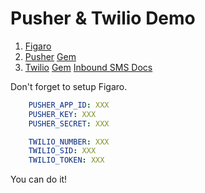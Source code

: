 # Pusher & Twilio Demo

1. [Figaro](https://github.com/laserlemon/figaro#give-me-an-example)
3. [Pusher](http://pusher.com/) [Gem](https://github.com/pusher/pusher-gem)
3. [Twilio](https://www.twilio.com/) [Gem](https://github.com/twilio/twilio-ruby) [Inbound SMS Docs](https://www.twilio.com/docs/api/twiml/sms/twilio_request#synchronous)

Don't forget to setup Figaro.

```yaml
    PUSHER_APP_ID: XXX
    PUSHER_KEY: XXX
    PUSHER_SECRET: XXX

    TWILIO_NUMBER: XXX
    TWILIO_SID: XXX
    TWILIO_TOKEN: XXX
```

You can do it!

